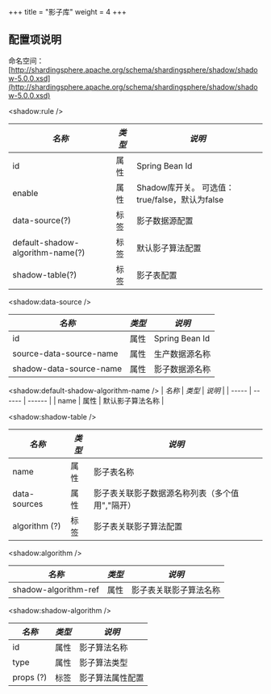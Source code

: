 +++
title = "影子库"
weight = 4
+++

## 配置项说明

命名空间：[http://shardingsphere.apache.org/schema/shardingsphere/shadow/shadow-5.0.0.xsd](http://shardingsphere.apache.org/schema/shardingsphere/shadow/shadow-5.0.0.xsd)

\<shadow:rule />

| *名称* | *类型*  | *说明* |
| ----- | ------ | ------ |
| id    | 属性    | Spring Bean Id |
| enable | 属性   | Shadow库开关。 可选值：true/false，默认为false |
| data-source(?)  | 标签  | 影子数据源配置 |
| default-shadow-algorithm-name(?)  | 标签  | 默认影子算法配置 |
| shadow-table(?) | 标签  | 影子表配置 |

\<shadow:data-source />

| *名称* | *类型*  | *说明* |
| ----- | ------ | ------ |
| id | 属性 | Spring Bean Id |
| source-data-source-name | 属性 | 生产数据源名称 |
| shadow-data-source-name | 属性 | 影子数据源名称 |

\<shadow:default-shadow-algorithm-name />
| *名称* | *类型*  | *说明* |
| ----- | ------ | ------ |
| name | 属性 | 默认影子算法名称 |

\<shadow:shadow-table />

| *名称* | *类型*  | *说明* |
| ----- | ------ | ------ |
| name | 属性 | 影子表名称 |
| data-sources | 属性 | 影子表关联影子数据源名称列表（多个值用","隔开）|
| algorithm (?) | 标签  | 影子表关联影子算法配置 |

\<shadow:algorithm />

| *名称* | *类型*  | *说明* |
| ----- | ------ | ------ |
| shadow-algorithm-ref | 属性 | 影子表关联影子算法名称 |

\<shadow:shadow-algorithm />

| *名称*    | *类型* | *说明*        |
| --------- | ----- | ------------- |
| id        | 属性  | 影子算法名称    |
| type      | 属性  | 影子算法类型    |
| props (?) | 标签  | 影子算法属性配置 |
